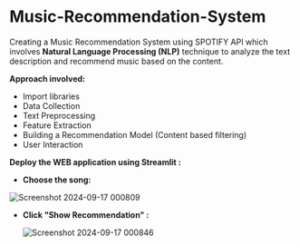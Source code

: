 # Music-Recommendation-System
Creating a Music Recommendation System using SPOTIFY API which involves **Natural Language Processing (NLP)** technique to analyze the text description and recommend music based on the content.

**Approach involved:**
* Import libraries
* Data Collection
* Text Preprocessing
* Feature Extraction
* Building a Recommendation Model (Content based filtering)
* User Interaction

**Deploy the WEB application using Streamlit :**

* **Choose the song:**
  
![Screenshot 2024-09-17 000809](https://github.com/user-attachments/assets/b0842f7b-b235-417e-9418-70ede80baef0)

* **Click "Show Recommendation" :**

  ![Screenshot 2024-09-17 000846](https://github.com/user-attachments/assets/bb928a40-8c06-4ce8-a808-420912c86fc2)
